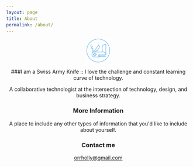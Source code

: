 ```yaml
---
layout: page
title: About
permalink: /about/
---
```

<div align="center">

![](images/knife.png)


###I am a  Swiss Army Knife :: I love the challenge and constant learning curve of technology.

A collaborative technologist at the intersection of technology, design, and business strategy. 


### More Information

A place to include any other types of information that you'd like to include about yourself.

### Contact me

[orrholly@gmail.com](mailto:orrholly@gmail.com)

</div>